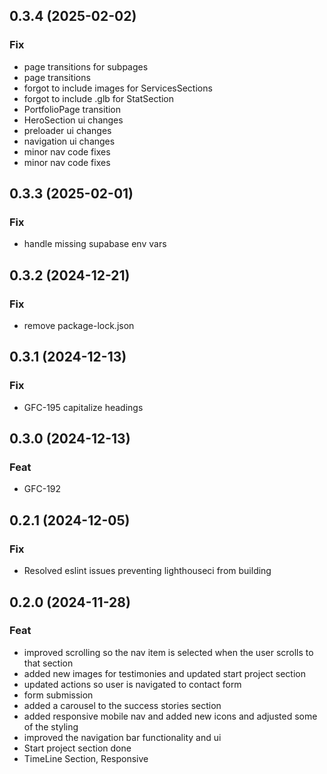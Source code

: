 ## 0.3.4 (2025-02-02)

### Fix

- page transitions for subpages
- page transitions
- forgot to include images for ServicesSections
- forgot to include .glb for StatSection
- PortfolioPage transition
- HeroSection ui changes
- preloader ui changes
- navigation ui changes
- minor nav code fixes
- minor nav code fixes

## 0.3.3 (2025-02-01)

### Fix

- handle missing supabase env vars

## 0.3.2 (2024-12-21)

### Fix

- remove package-lock.json

## 0.3.1 (2024-12-13)

### Fix

- GFC-195 capitalize headings

## 0.3.0 (2024-12-13)

### Feat

- GFC-192

## 0.2.1 (2024-12-05)

### Fix

- Resolved eslint issues preventing lighthouseci from building

## 0.2.0 (2024-11-28)

### Feat

- improved scrolling so the nav item is selected when the user scrolls to that section
- added new images for testimonies and updated start project section
- updated actions so user is navigated to contact form
- form submission
- added a carousel to the success stories section
- added responsive mobile nav and added new icons and adjusted some of the styling
- improved the navigation bar functionality and ui
- Start project section done
- TimeLine Section, Responsive
